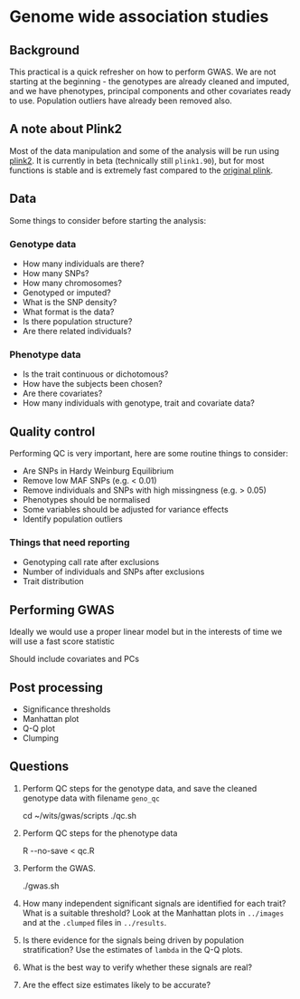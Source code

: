 Genome wide association studies
===============================

## Background

This practical is a quick refresher on how to perform GWAS. We are not starting at the beginning - the genotypes are already cleaned and imputed, and we have phenotypes, principal components and other covariates ready to use. Population outliers have already been removed also.


## A note about Plink2

Most of the data manipulation and some of the analysis will be run using [plink2](https://www.cog-genomics.org/plink2/). It is currently in beta (technically still `plink1.90`), but for most functions is stable and is extremely fast compared to the [original plink](http://pngu.mgh.harvard.edu/~purcell/plink/).


## Data

Some things to consider before starting the analysis:


### Genotype data

- How many individuals are there?
- How many SNPs?
- How many chromosomes?
- Genotyped or imputed?
- What is the SNP density?
- What format is the data?
- Is there population structure?
- Are there related individuals?


### Phenotype data

- Is the trait continuous or dichotomous?
- How have the subjects been chosen?
- Are there covariates?
- How many individuals with genotype, trait and covariate data?


## Quality control

Performing QC is very important, here are some routine things to consider:

- Are SNPs in Hardy Weinburg Equilibrium
- Remove low MAF SNPs (e.g. < 0.01)
- Remove individuals and SNPs with high missingness (e.g. > 0.05)
- Phenotypes should be normalised
- Some variables should be adjusted for variance effects
- Identify population outliers


### Things that need reporting
- Genotyping call rate after exclusions
- Number of individuals and SNPs after exclusions
- Trait distribution


## Performing GWAS

Ideally we would use a proper linear model but in the interests of time we will use a fast score statistic

Should include covariates and PCs

## Post processing

- Significance thresholds
- Manhattan plot
- Q-Q plot
- Clumping


## Questions
1. Perform QC steps for the genotype data, and save the cleaned genotype data with filename `geno_qc`

    cd ~/wits/gwas/scripts
    ./qc.sh

2. Perform QC steps for the phenotype data

    R --no-save < qc.R

3. Perform the GWAS.

    ./gwas.sh

4. How many independent significant signals are identified for each trait? What is a suitable threshold? Look at the Manhattan plots in `../images` and at the `.clumped` files in `../results`.

5. Is there evidence for the signals being driven by population stratification? Use the estimates of `lambda` in the Q-Q plots.
6. What is the best way to verify whether these signals are real?
7. Are the effect size estimates likely to be accurate?
